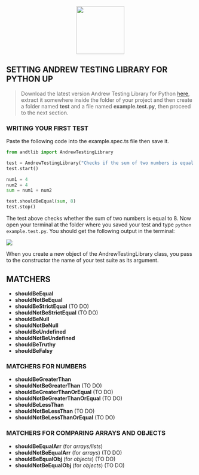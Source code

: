 <center><img src="https://cdn2.iconfinder.com/data/icons/corona-virus-covid-19-14/512/14_Flask_lab_research_virus-128.png" width="128px"/></center>

## SETTING ANDREW TESTING LIBRARY FOR PYTHON UP

> Download the latest version Andrew Testing Library for Python [here](https://github.com/Redwars22/andrew-testlib-python/releases), extract it somewhere inside the folder of your project and then create a folder named **test** and a file named **example.test.py**, then proceed to the next section.

### WRITING YOUR FIRST TEST

Paste the following code into the example.spec.ts file then save it.

```py
from andtlib import AndrewTestingLibrary

test = AndrewTestingLibrary("Checks if the sum of two numbers is equal to 8")
test.start()

num1 = 4
num2 = 4
sum = num1 + num2

test.shouldBeEqual(sum, 8)
test.stop()
```

The test above checks whether the sum of two numbers is equal to 8. Now open your terminal at the folder where you saved your test and type `python example.test.py`. You should get the following output in the terminal:

<img src="./example.png">

When you create a new object of the AndrewTestingLibrary class, you pass to the constructor the name of your test suite as its argument.

## MATCHERS

- **shouldBeEqual**
- **shouldNotBeEqual**
- **shouldBeStrictEqual** (TO DO)
- **shouldNotBeStrictEqual** (TO DO)
- **shouldBeNull**
- **shouldNotBeNull**
- **shouldBeUndefined**
- **shouldNotBeUndefined**
- **shouldBeTruthy**
- **shouldBeFalsy**

### MATCHERS FOR NUMBERS

- **shouldBeGreaterThan**
- **shouldNotBeGreaterThan** (TO DO)
- **shouldBeGreaterThanOrEqual** (TO DO)
- **shouldNotBeGreaterThanOrEqual** (TO DO)
- **shouldBeLessThan**
- **shouldNotBeLessThan** (TO DO)
- **shouldNotBeLessThanOrEqual** (TO DO)

### MATCHERS FOR COMPARING ARRAYS AND OBJECTS

- **shouldBeEqualArr** (for *arrays/lists*)
- **shouldNotBeEqualArr** (for *arrays*) (TO DO)
- **shouldBeEqualObj** (for *objects*) (TO DO)
- **shouldNotBeEqualObj** (for *objects*) (TO DO)
